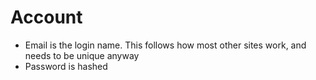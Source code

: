 # Account

-   Email is the login name. This follows how most other sites work, and needs to be unique anyway
-   Password is hashed
